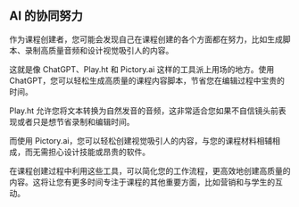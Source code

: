 ## AI 的协同努力

作为课程创建者，您可能会发现自己在课程创建的各个方面都在努力，比如生成脚本、录制高质量音频和设计视觉吸引人的内容。

这就是像 ChatGPT、Play.ht 和 Pictory.ai 这样的工具派上用场的地方。使用 ChatGPT，您可以轻松生成高质量的课程内容脚本，节省您在编辑过程中宝贵的时间。

Play.ht 允许您将文本转换为自然发音的音频，这非常适合您如果不自信镜头前表现或者只是想节省录制和编辑时间。

而使用 Pictory.ai，您可以轻松创建视觉吸引人的内容，与您的课程材料相辅相成，而无需担心设计技能或昂贵的软件。

在课程创建过程中利用这些工具，可以简化您的工作流程，更高效地创建高质量的内容。这将让您有更多时间专注于课程的其他重要方面，比如营销和与学生的互动。
